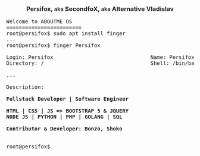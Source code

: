 <h3 align="center">Persifox, <code>aka</code> SecondfoX, <code>aka</code> Alternative Vladislav</h3>
  
<pre>
Welcome to ABOUTME OS
========================
root@persifox$ sudo apt install finger
...
root@persifox$ finger Persifox<br>
Login: Persifox                               Name: Persifox
Directory: /                                  Shell: /bin/bash<br>
...<br>
Description: <br><br><strong>Fullstack Developer | Software Engineer<br><br>HTML | CSS | JS => BOOTSTRAP 5 & JQUERY<br>NODE JS | PYTHON | PHP | GOLANG | SQL<br><br>Contributor & Developer: Bonzo, Shoko</strong><br><br>
root@persifox$ 
</pre>
  

